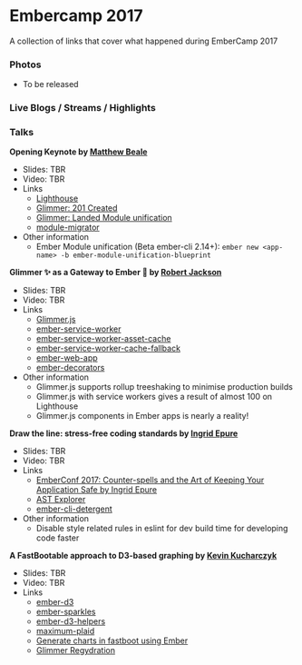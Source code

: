 # Embercamp 2017
A collection of links that cover what happened during EmberCamp 2017

### Photos

* To be released

### Live Blogs / Streams / Highlights

### Talks

**Opening Keynote by [Matthew Beale](https://twitter.com/mixonic)**

- Slides: TBR
- Video: TBR
- Links
  - [Lighthouse](https://chrome.google.com/webstore/detail/lighthouse/blipmdconlkpinefehnmjammfjpmpbjk?hl=en)
  - [Glimmer: 201 Created](https://github.com/201-created/bodega-glimmer)
  - [Glimmer: Landed Module unification](https://github.com/emberjs/rfcs/blob/master/text/0143-module-unification.md)
  - [module-migrator](https://github.com/rwjblue/ember-module-migrator)
- Other information
  - Ember Module unification (Beta ember-cli 2.14+): `ember new <app-name> -b ember-module-unification-blueprint`

**Glimmer ✨ as a Gateway to Ember 🐹 by [Robert Jackson](https://twitter.com/rwjblue)**

- Slides: TBR
- Video: TBR
- Links
  - [Glimmer.js](https://glimmerjs.com/)
  - [ember-service-worker](https://github.com/DockYard/ember-service-worker)
  - [ember-service-worker-asset-cache](https://github.com/DockYard/ember-service-worker-asset-cache)
  - [ember-service-worker-cache-fallback](https://github.com/DockYard/ember-service-worker-cache-fallback)
  - [ember-web-app](https://github.com/san650/ember-web-app)
  - [ember-decorators](https://github.com/rwjblue/ember-decorators)
- Other information
  - Glimmer.js supports rollup treeshaking to minimise production builds
  - Glimmer.js with service workers gives a result of almost 100 on Lighthouse
  - Glimmer.js components in Ember apps is nearly a reality!

**Draw the line: stress-free coding standards by [Ingrid Epure](https://twitter.com/ingridepure)**

- Slides: TBR
- Video: TBR
- Links
  - [EmberConf 2017: Counter-spells and the Art of Keeping Your Application Safe by Ingrid Epure](https://www.youtube.com/watch?v=kPar8n9zaHo)
  - [AST Explorer](http://astexplorer.net/)
  - [ember-cli-detergent](https://www.npmjs.com/package/ember-cli-detergent)
- Other information
  - Disable style related rules in eslint for dev build time for developing code faster

**A FastBootable approach to D3-based graphing by [Kevin Kucharczyk](https://twitter.com/kevinkucharczyk)**

- Slides: TBR
- Video: TBR
- Links
  - [ember-d3](https://github.com/ivanvanderbyl/ember-d3)
  - [ember-sparkles](https://github.com/LocusEnergy/ember-sparkles)
  - [ember-d3-helpers](https://github.com/LocusEnergy/ember-d3-helpers)
  - [maximum-plaid](https://github.com/ivanvanderbyl/maximum-plaid)
  - [Generate charts in fastboot using Ember](https://github.com/ember-fastboot/ember-cli-fastboot/issues/105#issuecomment-187246877)
  - [Glimmer Regydration](https://github.com/glimmerjs/glimmer-vm/pull/549)
